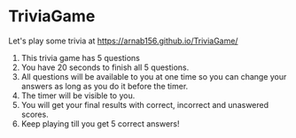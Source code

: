 # TriviaGame
Let's play some trivia at https://arnab156.github.io/TriviaGame/

1. This trivia game has 5 questions
2. You have 20 seconds to finish all 5 questions. 
3. All questions will be available to you at one time so you can change your answers as long as you do it before the timer.
4. The timer will be visible to you.
5. You will get your final results with correct, incorrect and unaswered scores.
6. Keep playing till you get 5 correct answers!
